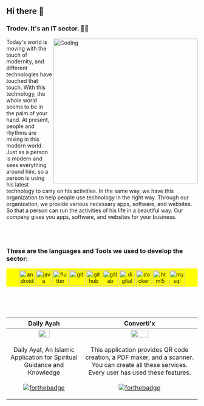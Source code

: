 ## Hi there 👋
### Trodev. It's an IT sector. 🏢🏢
<img align="right" alt="Coding" width="380" src="https://cdn.dribbble.com/users/1059583/screenshots/4171367/coding-freak.gif">
<p>
Today's world is moving with the touch of modernity, and different technologies have touched that touch. With this technology, the whole world seems to be in the palm of your hand. At present, people and rhythms are mixing in this modern world. Just as a person is modern and sees everything around him, so a person is using his latest technology to carry on his activities. In the same way, we have this organization to help people use technology in the right way. Through our organization, we provide various necessary apps, software, and websites. So that a person can run the activities of his life in a beautiful way. Our company gives you apps, software, and websites for your business.
</p>
<br><br>

### These are the languages and Tools we used to develop the sector:
<p align="center" style="background-color:yellow; padding-top:5px;">
<img src="https://cdn.jsdelivr.net/gh/devicons/devicon/icons/androidstudio/androidstudio-original.svg" alt="android" width="40" height="40"/>
<img src="https://cdn.jsdelivr.net/gh/devicons/devicon/icons/java/java-original-wordmark.svg" alt="java" width="40" height="40" />
<img src="https://cdn.jsdelivr.net/gh/devicons/devicon/icons/flutter/flutter-original.svg" alt="flutter" width="40" height="40"/>
<img src="https://cdn.jsdelivr.net/gh/devicons/devicon/icons/git/git-original-wordmark.svg" alt="git" width="40" height="40" />
<img src="https://cdn.jsdelivr.net/gh/devicons/devicon/icons/github/github-original-wordmark.svg" alt="github" width="40" height="40" />
<img src="https://cdn.jsdelivr.net/gh/devicons/devicon/icons/gitlab/gitlab-original-wordmark.svg" alt="gitlab" width="40" height="40" />
<img src="https://cdn.jsdelivr.net/gh/devicons/devicon/icons/digitalocean/digitalocean-original-wordmark.svg" alt="digitalocean" width="40" height="40"/>
<img src="https://cdn.jsdelivr.net/gh/devicons/devicon/icons/docker/docker-original-wordmark.svg" alt="docker" width="40" height="40"/>
<img src="https://cdn.jsdelivr.net/gh/devicons/devicon/icons/html5/html5-original-wordmark.svg" alt="html5" width="40" height="40" />
<img src="https://cdn.jsdelivr.net/gh/devicons/devicon/icons/mysql/mysql-original-wordmark.svg" alt="mysql" width="40" height="40" />
</p>
<br><br><br>


|Daily Ayah| Converti'x|
|:----:|:----:|
|<img src="https://github.com/zobayerdev/Daily_Ayah/assets/74914169/80dff939-68e9-4c1c-b9ae-e0f0b9ca30fa" width=40% height=40% >| <img src="https://github.com/Trodev-IT/.github/assets/74914169/ba107a0b-1bc6-41d8-8d1e-1875f2ae3d54" width=40% height=40% >|
| <p>Daily Ayat, An Islamic Application for Spiritual Guidance and Knowledge<br> <br> [![forthebadge](https://img.shields.io/badge/Google_Play-414141?style=for-the-badge&logo=google-play&logoColor=white)](https://play.google.com/store/apps/details?id=com.trodev.dailyayat)</p> | <p> This application provides QR code creation, a PDF maker, and a scanner. You can create all these services. Every user has used these features.<br><br> [![forthebadge](https://img.shields.io/badge/Google_Play-414141?style=for-the-badge&logo=google-play&logoColor=white)](https://play.google.com/store/apps/details?id=com.trodev.convertix)</p> |
